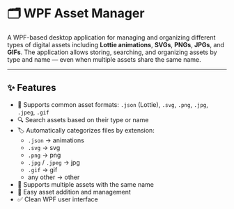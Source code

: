 # 🗂️ WPF Asset Manager

A WPF-based desktop application for managing and organizing different types of digital assets including **Lottie animations**, **SVGs**, **PNGs**, **JPGs**, and **GIFs**. The application allows storing, searching, and organizing assets by type and name — even when multiple assets share the same name.

---

## ✨ Features

- 📂 Supports common asset formats: `.json` (Lottie), `.svg`, `.png`, `.jpg`, `.jpeg`, `.gif`
- 🔍 Search assets based on their type or name
- 🏷️ Automatically categorizes files by extension:
  - `.json` → animations
  - `.svg` → svg
  - `.png` → png
  - `.jpg` / `.jpeg` → jpg
  - `.gif` → gif
  - any other → other
- 🧾 Supports multiple assets with the same name
- 📁 Easy asset addition and management
- ✅ Clean WPF user interface
